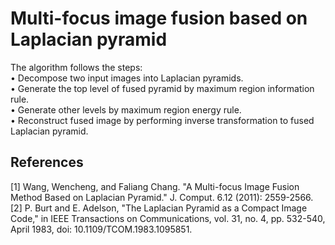 # Multi-focus image fusion based on Laplacian pyramid
The algorithm follows the steps:  
•	Decompose two input images into Laplacian pyramids.  
•	Generate the top level of fused pyramid by maximum region information rule.  
•	Generate other levels by maximum region energy rule.  
•	Reconstruct fused image by performing inverse transformation to fused Laplacian pyramid.  
## References
[1]	Wang, Wencheng, and Faliang Chang. "A Multi-focus Image Fusion Method Based on Laplacian Pyramid." J. Comput. 6.12 (2011): 2559-2566.  
[2]	P. Burt and E. Adelson, "The Laplacian Pyramid as a Compact Image Code," in IEEE Transactions on Communications, vol. 31, no. 4, pp. 532-540, April 1983, doi: 10.1109/TCOM.1983.1095851.  
